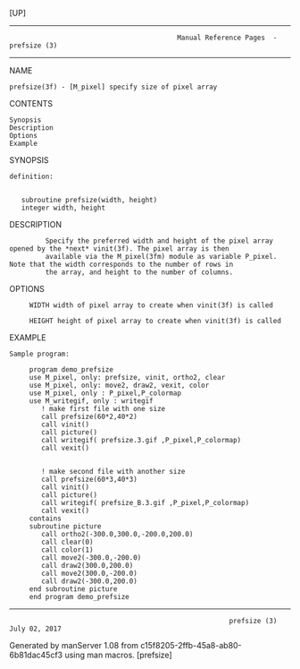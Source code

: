[UP]

-----------------------------------------------------------------------------------------------------------------------------------
                                              Manual Reference Pages  - prefsize (3)
-----------------------------------------------------------------------------------------------------------------------------------
                                                                 
NAME

    prefsize(3f) - [M_pixel] specify size of pixel array

CONTENTS

    Synopsis
    Description
    Options
    Example

SYNOPSIS

    definition:


       subroutine prefsize(width, height)
       integer width, height



DESCRIPTION

             Specify the preferred width and height of the pixel array opened by the *next* vinit(3f). The pixel array is then
             available via the M_pixel(3fm) module as variable P_pixel. Note that the width corresponds to the number of rows in
             the array, and height to the number of columns.

OPTIONS

         WIDTH width of pixel array to create when vinit(3f) is called

         HEIGHT height of pixel array to create when vinit(3f) is called

EXAMPLE

    Sample program:

         program demo_prefsize
         use M_pixel, only: prefsize, vinit, ortho2, clear
         use M_pixel, only: move2, draw2, vexit, color
         use M_pixel, only : P_pixel,P_colormap
         use M_writegif, only : writegif
            ! make first file with one size
            call prefsize(60*2,40*2)
            call vinit()
            call picture()
            call writegif( prefsize.3.gif ,P_pixel,P_colormap)
            call vexit()


            ! make second file with another size
            call prefsize(60*3,40*3)
            call vinit()
            call picture()
            call writegif( prefsize_B.3.gif ,P_pixel,P_colormap)
            call vexit()
         contains
         subroutine picture
            call ortho2(-300.0,300.0,-200.0,200.0)
            call clear(0)
            call color(1)
            call move2(-300.0,-200.0)
            call draw2(300.0,200.0)
            call move2(300.0,-200.0)
            call draw2(-300.0,200.0)
         end subroutine picture
         end program demo_prefsize

-----------------------------------------------------------------------------------------------------------------------------------

                                                           prefsize (3)                                               July 02, 2017

Generated by manServer 1.08 from c15f8205-2ffb-45a8-ab80-6b81dac45cf3 using man macros.
                                                            [prefsize]

